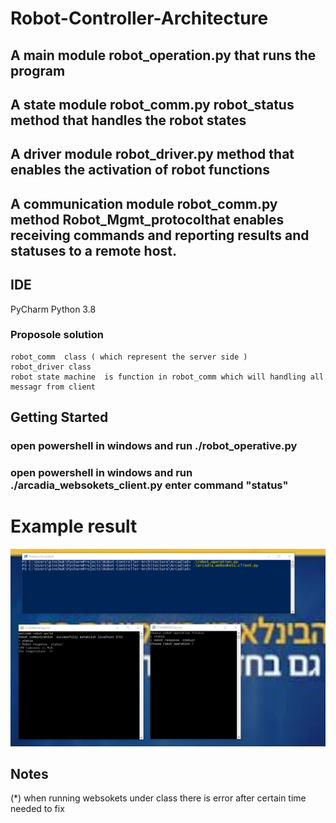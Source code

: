 # Robot-Controller-Architecture
## A main module  robot_operation.py that runs the program
## A state module robot_comm.py robot_status method  that handles the robot states
## A driver module robot_driver.py method that enables the activation of robot functions
## A communication module robot_comm.py  method  Robot_Mgmt_protocolthat enables receiving commands and reporting results and statuses to a remote host.

## IDE 
   PyCharm
   Python 3.8

		
### Proposole solution
    robot_comm  class ( which represent the server side )
    robot_driver class
    robot state machine  is function in robot_comm which will handling all messagr from client 

## Getting Started
### open powershell in  windows  and run ./robot_operative.py 
### open powershell in  windows  and run ./arcadia_websokets_client.py enter command  "status" 
# Example result 
![](/images/view_wesokets.png)
## Notes
 (*)  when running websokets  under class there is error  after certain time  needed to  fix 

